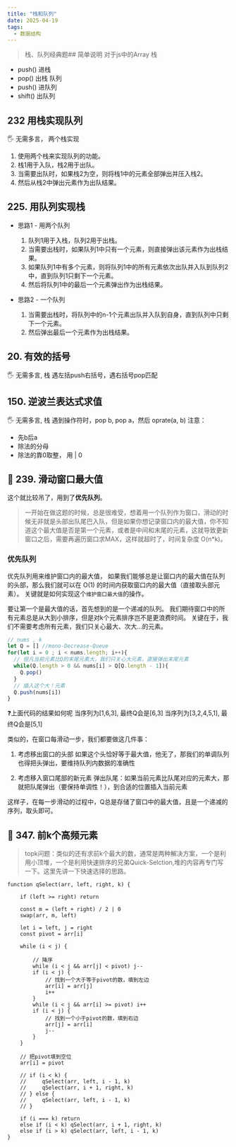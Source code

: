 ```yaml
---
title: "栈和队列"
date: 2025-04-19
tags:
  - 数据结构
---
```

> 栈、队列经典题## 简单说明
对于js中的Array
栈
 - push() 进栈
 - pop() 出栈
队列
 - push() 进队列
 - shift() 出队列

## 232 用栈实现队列
🖐️ 无需多言， 两个栈实现
1. 使用两个栈来实现队列的功能。
2. 栈1用于入队，栈2用于出队。
3. 当需要出队时，如果栈2为空，则将栈1中的元素全部弹出并压入栈2。
4. 然后从栈2中弹出元素作为出队结果。

## 225. 用队列实现栈
- 思路1 - 用两个队列
  1. 队列1用于入栈，队列2用于出栈。
  2. 当需要出栈时，如果队列1中只有一个元素，则直接弹出该元素作为出栈结果。
  3. 如果队列1中有多个元素，则将队列1中的所有元素依次出队并入队到队列2中，直到队列1只剩下一个元素。
  4. 然后将队列1中的最后一个元素弹出作为出栈结果。

- 思路2 - 一个队列
  1. 当需要出栈时，将队列中的n-1个元素出队并入队到自身，直到队列中只剩下一个元素。
  2. 然后弹出最后一个元素作为出栈结果。

## 20. 有效的括号
🖐️ 无需多言, 栈
遇左括push右括号，遇右括号pop匹配

## 150. 逆波兰表达式求值
🖐️ 无需多言, 栈
遇到操作符时，pop b, pop a，然后 oprate(a, b)
注意：
- 先b后a
- 除法的分母
- 除法的靠0取整， 用 | 0

## 🌟 239. 滑动窗口最大值

这个就比较吊了，用到了**优先队列**。
> 一开始在做这题的时候，总是很难受，想着用一个队列作为窗口，滑动的时候无非就是头部出队尾巴入队，但是如果你想记录窗口内的最大值，你不知道这个最大值是否是第一个元素，或者是中间和末尾的元素，这就导致更新窗口之后，需要再遍历窗口求MAX，这样就超时了，时间复杂度 O(n*k)。

### 优先队列
优先队列用来维护窗口内的最大值， 如果我们能够总是让窗口内的最大值在队列的头部，那么我们就可以在 O(1) 的时间内获取窗口内的最大值（直接取头部元素）。
关键就是如何实现这个`维护窗口最大值`的操作。

要让第一个是最大值的话，首先想到的是一个递减的队列。
我们期待窗口中的所有元素总是从大到小排序，但是对k个元素排序岂不是更浪费时间。
关键在于，我们不需要考虑所有元素，我们只关心最大、次大...的元素。
```javascript
// nums , k
let Q = [] //mono-Decrease-Queue
for(let i = 0 ; i < nums.length; i++){
  // 但凡当前元素比Q的末尾元素大，我们只关心大元素，直接弹出末尾元素
  while(Q.length > 0 && nums[i] > Q[Q.length - 1]){
    Q.pop()
  }
  // 插入这个大！元素
  Q.push(nums[i])
}
```

❓上面代码的结果如何呢 
当序列为[1,6,3], 最终Q会是[6,3]
当序列为[3,2,4,5,1], 最终Q会是[5,1]

类似的，在窗口每滑动一步，我们都要做这几件事：

1. 考虑移出窗口的头部
如果这个头恰好等于最大值，他无了，那我们的单调队列也得把头弹出，要维持队列内数据的准确性

2. 考虑移入窗口尾部的新元素
弹出队尾：如果当前元素比队尾对应的元素大，那就把队尾弹出（要保持单调性！），到合适的位置插入当前元素

这样子，在每一步滑动的过程中，Q总是存储了窗口中的最大值，且是一个递减的序列，取头即可。


## 🌟 347. 前k个高频元素

> topk问题：类似的还有求前k个最大的数，通常是两种解决方案，一个是利用小顶堆，一个是利用快速排序的兄弟Quick-Selction,堆的内容再专门写一下。这里先讲一下快速选择的思路。

```
function qSelect(arr, left, right, k) {

    if (left >= right) return

    const m = (left + right) / 2 | 0
    swap(arr, m, left)

    let i = left, j = right
    const pivot = arr[i]

    while (i < j) {

        // 降序
        while (i < j && arr[j] < pivot) j--
        if (i < j) {
            // 找到一个大于等于pivot的数，填到左边
            arr[i] = arr[j]
            i++
        }
        while (i < j && arr[i] >= pivot) i++
        if (i < j) {
            // 找到一个小于pivot的数，填到右边
            arr[j] = arr[i]
            j--
        }
    }

    // 把pivot填到空位
    arr[i] = pivot

    // if (i < k) {
    //     qSelect(arr, left, i - 1, k)
    //     qSelect(arr, i + 1, right, k)
    // } else {
    //     qSelect(arr, left, i - 1, k)
    // }

    if (i === k) return
    else if (i < k) qSelect(arr, i + 1, right, k)
    else if (i > k) qSelect(arr, left, i - 1, k)
}

```